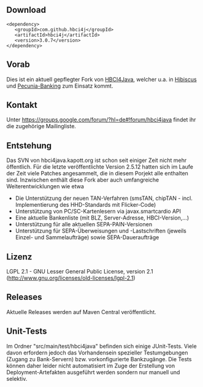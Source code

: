 ## Download

```
<dependency>
   <groupId>com.github.hbci4j</groupId>
   <artifactId>hbci4j</artifactId>
   <version>3.0.7</version>
</dependency>
```

## Vorab

Dies ist ein aktuell gepflegter Fork von [HBCI4Java](http://hbci4java.kapott.org/),
welcher u.a. in [Hibiscus](http://www.willuhn.de/products/hibiscus) und
[Pecunia-Banking](http://www.pecuniabanking.de/) zum Einsatz kommt.

## Kontakt

Unter https://groups.google.com/forum/?hl=de#!forum/hbci4java findet ihr die
zugehörige Mailingliste.

## Entstehung

Das SVN von hbci4java.kapott.org ist schon seit einiger Zeit nicht mehr
öffentlich. Für die letzte veröffentlichte Version 2.5.12 hatten sich im Laufe der Zeit viele Patches
angesammelt, die in diesem Porjekt alle enthalten sind. Inzwischen enthält diese Fork aber auch umfangreiche
Weiterentwicklungen wie etwa 

- Die Unterstützung der neuen TAN-Verfahren (smsTAN, chipTAN - incl. Implementierung des HHD-Standards mit Flicker-Code)
- Unterstützung von PC/SC-Kartenlesern via javax.smartcardio API
- Eine aktuelle Bankenliste (mit BLZ, Server-Adresse, HBCI-Version,...)
- Unterstützung für alle aktuellen SEPA-PAIN-Versionen
- Unterstützung für SEPA-Überweisungen und -Lastschriften (jeweils Einzel- und Sammelaufträge) sowie SEPA-Daueraufträge 

## Lizenz

LGPL 2.1 - GNU Lesser General Public License, version 2.1 (http://www.gnu.org/licenses/old-licenses/lgpl-2.1)

## Releases

Aktuelle Releases werden auf Maven Central veröffentlicht. 

## Unit-Tests
Im Ordner "src/main/test/hbci4java" befinden sich einige JUnit-Tests. Viele davon erfordern jedoch das Vorhandensein spezieller Testumgebungen (Zugang zu Bank-Servern) bzw. vorkonfigurierte Bankzugänge. Die Tests können daher leider nicht automatisiert im Zuge der Erstellung von Deployment-Artefakten ausgeführt werden sondern nur manuell und selektiv.
